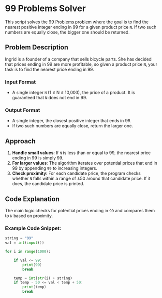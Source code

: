 # 99 Problems Solver

This script solves the [99 Problems problem](link-to-the-problem) where the goal is to find the nearest positive integer ending in 99 for a given product price `N`. If two such numbers are equally close, the bigger one should be returned.

## Problem Description

Ingrid is a founder of a company that sells bicycle parts. She has decided that prices ending in 99 are more profitable, so given a product price `N`, your task is to find the nearest price ending in 99.

### Input Format

- A single integer `N` (1 ≤ N ≤ 10,000), the price of a product. It is guaranteed that `N` does not end in 99.

### Output Format

- A single integer, the closest positive integer that ends in 99.
- If two such numbers are equally close, return the larger one.

## Approach

1. **Handle small values**: If `N` is less than or equal to 99, the nearest price ending in 99 is simply 99.
2. **For larger values**: The algorithm iterates over potential prices that end in 99 by appending `99` to increasing integers.
3. **Check proximity**: For each candidate price, the program checks whether `N` falls within a range of ±50 around that candidate price. If it does, the candidate price is printed.

## Code Explanation

The main logic checks for potential prices ending in `99` and compares them to `N` based on proximity.

### Example Code Snippet:

```python
string = "99"
val = int(input())

for i in range(1000):

    if val <= 99:
        print(99)
        break

    temp = int(str(i) + string)
    if temp - 50 <= val < temp + 50:
        print(temp)
        break
